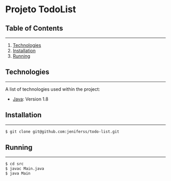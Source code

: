 # Projeto TodoList

## Table of Contents
***
1. [Technologies](#technologies)
2. [Installation](#installation)
3. [Running](#running-containers)

## Technologies
***
A list of technologies used within the project:
* [Java](https://www.oracle.com/br/java/technologies/javase/javase8-archive-downloads.html): Version 1.8

## Installation
***

```bash
$ git clone git@github.com:jeniferss/todo-list.git
```

## Running
***

```bash
$ cd src
$ javac Main.java
$ java Main
```